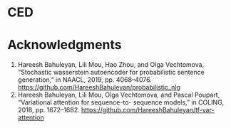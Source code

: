 # CED
# Acknowledgments
1. Hareesh Bahuleyan, Lili Mou, Hao Zhou, and Olga Vechtomova, “Stochastic wasserstein autoencoder for probabilistic sentence generation,” in NAACL, 2019, pp. 4068–4076.
https://github.com/HareeshBahuleyan/probabilistic_nlg 
2. Hareesh Bahuleyan, Lili Mou, Olga Vechtomova, and Pascal Poupart, “Variational attention for sequence-to- sequence models,” in COLING, 2018, pp. 1672–1682.
https://github.com/HareeshBahuleyan/tf-var-attention
